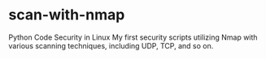# scan-with-nmap
Python Code Security in Linux
My first security scripts utilizing Nmap with various scanning techniques, including UDP, TCP, and so on.
